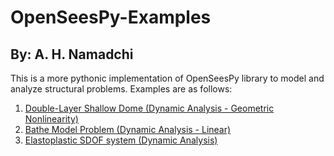 # OpenSeesPy-Examples
## By: A. H. Namadchi
This is a more pythonic implementation of OpenSeesPy library to model and analyze structural problems. Examples are as follows:

1. [Double-Layer Shallow Dome (Dynamic Analysis - Geometric Nonlinearity)](/Double-Layer%20Shallow%20Dome.ipynb)
2. [Bathe Model Problem (Dynamic Analysis - Linear)](/Bathe%20Model%20Problem.ipynb)
3. [Elastoplastic SDOF system (Dynamic Analysis)](/Elastoplastic%20SDOF%20system.ipynb)
